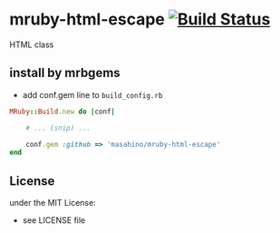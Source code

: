 # mruby-html-escape   [![Build Status](https://travis-ci.org/masahino/mruby-html-escape.svg?branch=master)](https://travis-ci.org/masahino/mruby-html-escape)
HTML class
## install by mrbgems
- add conf.gem line to `build_config.rb`

```ruby
MRuby::Build.new do |conf|

    # ... (snip) ...

    conf.gem :github => 'masahino/mruby-html-escape'
end
```

## License
under the MIT License:
- see LICENSE file
